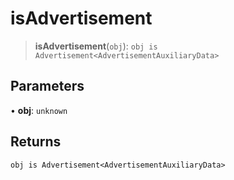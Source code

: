 # isAdvertisement

> **isAdvertisement**(`obj`): `obj is Advertisement<AdvertisementAuxiliaryData>`

## Parameters

• **obj**: `unknown`

## Returns

`obj is Advertisement<AdvertisementAuxiliaryData>`
